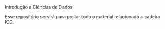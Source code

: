 Introdução a Ciências de Dados


Esse repositório servirá para postar todo o material relacionado a cadeira ICD.